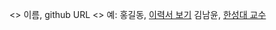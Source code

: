 <>  이름,  github URL
<> 예:  홍길동, [이력서 보기](https://github.com/stelladream/studentCVs.git)
김남윤, [한성대 교수](https://github.com/stelladream/studentCVs.git)
